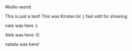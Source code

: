 #hello-world

This is just a test! This was Kirsten lol :) fast edit for showing

nate was here :)

Alek was here :O


natalia was here! 